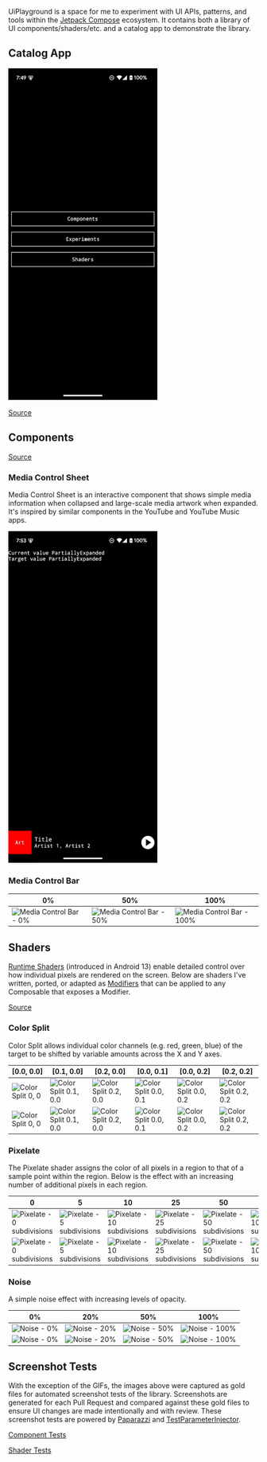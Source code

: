 UiPlayground is a space for me to experiment with UI APIs, patterns, and tools within the [Jetpack Compose](https://developer.android.com/jetpack/compose) ecosystem. It contains both a library of UI components/shaders/etc. and a catalog app to demonstrate the library.

## Catalog App

![Media Control Sheet demo](docs/assets/app-demo-dark.gif)

[Source](app/src/main/kotlin/com/alexrdclement/uiplayground/)

## Components

[Source](components/src/main/kotlin/com/alexrdclement/uiplayground/components/)

### Media Control Sheet

Media Control Sheet is an interactive component that shows simple media information when collapsed and large-scale media artwork when expanded. It's inspired by similar components in the YouTube and YouTube Music apps.

![Media Control Sheet demo](docs/assets/mediacontrolsheet-demo-dark.gif)

### Media Control Bar

| 0% | 50% | 100% |
| -- | --- | ---- |
| ![Media Control Bar - 0%](https://media.githubusercontent.com/media/alexrdclement/UiPlayground/main/components/src/androidUnitTest/snapshots/images/com.alexrdclement.uiplayground.components_MediaControlBarTest_mediaControlBar[progress=0.0].png?raw=true) | ![Media Control Bar - 50%](<https://media.githubusercontent.com/media/alexrdclement/UiPlayground/main/components/src/androidUnitTest/snapshots/images/com.alexrdclement.uiplayground.components_MediaControlBarTest_mediaControlBar[progress=0.5].png?raw=true>) | ![Media Control Bar - 100%](<https://media.githubusercontent.com/media/alexrdclement/UiPlayground/main/components/src/androidUnitTest/snapshots/images/com.alexrdclement.uiplayground.components_MediaControlBarTest_mediaControlBar[progress=1.0].png?raw=true>) |

## Shaders

[Runtime Shaders](https://developer.android.com/reference/android/graphics/RuntimeShader) (introduced in Android 13) enable detailed control over how individual pixels are rendered on the screen. Below are shaders I've written, ported, or adapted as [Modifiers](https://developer.android.com/jetpack/compose/modifiers) that can be applied to any Composable that exposes a Modifier.

[Source](shaders/src/main/kotlin/com/alexrdclement/uiplayground/shaders/)

### Color Split

Color Split allows individual color channels (e.g. red, green, blue) of the target to be shifted by variable amounts across the X and Y axes.

| [0.0, 0.0] | [0.1, 0.0] | [0.2, 0.0] | [0.0, 0.1] | [0.0, 0.2] | [0.2, 0.2] |
| ---------- | ---------- | ---------- | ---------- | ---------- | ---------- |
| ![Color Split 0, 0](<https://media.githubusercontent.com/media/alexrdclement/UiPlayground/main/shaders/src/androidUnitTest/snapshots/images/com.alexrdclement.uiplayground.shaders_ColorSplitTest_whiteCircle[(0.0, 0.0)].png?raw=true>) | ![Color Split 0.1, 0.0](<https://media.githubusercontent.com/media/alexrdclement/UiPlayground/main/shaders/src/androidUnitTest/snapshots/images/com.alexrdclement.uiplayground.shaders_ColorSplitTest_whiteCircle[(0.1, 0.0)].png?raw=true>) | ![Color Split 0.2, 0.0](<https://media.githubusercontent.com/media/alexrdclement/UiPlayground/main/shaders/src/androidUnitTest/snapshots/images/com.alexrdclement.uiplayground.shaders_ColorSplitTest_whiteCircle[(0.2, 0.0)].png?raw=true>) | ![Color Split 0.0, 0.1](<https://media.githubusercontent.com/media/alexrdclement/UiPlayground/main/shaders/src/androidUnitTest/snapshots/images/com.alexrdclement.uiplayground.shaders_ColorSplitTest_whiteCircle[(0.0, 0.1)].png?raw=true>) | ![Color Split 0.0, 0.2](<https://media.githubusercontent.com/media/alexrdclement/UiPlayground/main/shaders/src/androidUnitTest/snapshots/images/com.alexrdclement.uiplayground.shaders_ColorSplitTest_whiteCircle[(0.0, 0.2)].png?raw=true>) | ![Color Split 0.2, 0.2](<https://media.githubusercontent.com/media/alexrdclement/UiPlayground/main/shaders/src/androidUnitTest/snapshots/images/com.alexrdclement.uiplayground.shaders_ColorSplitTest_whiteCircle[(0.2, 0.2)].png?raw=true>) |
| ![Color Split 0, 0](<https://media.githubusercontent.com/media/alexrdclement/UiPlayground/main/shaders/src/androidUnitTest/snapshots/images/com.alexrdclement.uiplayground.shaders_ColorSplitTest_blackCircle[(0.0, 0.0)].png?raw=true>) | ![Color Split 0.1, 0.0](<https://media.githubusercontent.com/media/alexrdclement/UiPlayground/main/shaders/src/androidUnitTest/snapshots/images/com.alexrdclement.uiplayground.shaders_ColorSplitTest_blackCircle[(0.1, 0.0)].png?raw=true>) | ![Color Split 0.2, 0.0](<https://media.githubusercontent.com/media/alexrdclement/UiPlayground/main/shaders/src/androidUnitTest/snapshots/images/com.alexrdclement.uiplayground.shaders_ColorSplitTest_blackCircle[(0.2, 0.0)].png?raw=true>) | ![Color Split 0.0, 0.1](<https://media.githubusercontent.com/media/alexrdclement/UiPlayground/main/shaders/src/androidUnitTest/snapshots/images/com.alexrdclement.uiplayground.shaders_ColorSplitTest_blackCircle[(0.0, 0.1)].png?raw=true>) | ![Color Split 0.0, 0.2](<https://media.githubusercontent.com/media/alexrdclement/UiPlayground/main/shaders/src/androidUnitTest/snapshots/images/com.alexrdclement.uiplayground.shaders_ColorSplitTest_blackCircle[(0.0, 0.2)].png?raw=true>) | ![Color Split 0.2, 0.2](<https://media.githubusercontent.com/media/alexrdclement/UiPlayground/main/shaders/src/androidUnitTest/snapshots/images/com.alexrdclement.uiplayground.shaders_ColorSplitTest_blackCircle[(0.2, 0.2)].png?raw=true>) |

### Pixelate

The Pixelate shader assigns the color of all pixels in a region to that of a sample point within the region. Below is the effect with an increasing number of additional pixels in each region.

| 0 | 5 | 10 | 25 | 50 | 100 |
| - | - | -- | -- | -- | --- |
| ![Pixelate - 0 subdivisions](https://media.githubusercontent.com/media/alexrdclement/UiPlayground/main/shaders/src/androidUnitTest/snapshots/images/com.alexrdclement.uiplayground.shaders_PixelateTest_whiteCircle[0].png?raw=true) | ![Pixelate - 5 subdivisions](https://media.githubusercontent.com/media/alexrdclement/UiPlayground/main/shaders/src/androidUnitTest/snapshots/images/com.alexrdclement.uiplayground.shaders_PixelateTest_whiteCircle[5].png?raw=true) | ![Pixelate - 10 subdivisions](https://media.githubusercontent.com/media/alexrdclement/UiPlayground/main/shaders/src/androidUnitTest/snapshots/images/com.alexrdclement.uiplayground.shaders_PixelateTest_whiteCircle[10].png?raw=true) | ![Pixelate - 25 subdivisions](https://media.githubusercontent.com/media/alexrdclement/UiPlayground/main/shaders/src/androidUnitTest/snapshots/images/com.alexrdclement.uiplayground.shaders_PixelateTest_whiteCircle[25].png?raw=true) | ![Pixelate - 50 subdivisions](https://media.githubusercontent.com/media/alexrdclement/UiPlayground/main/shaders/src/androidUnitTest/snapshots/images/com.alexrdclement.uiplayground.shaders_PixelateTest_whiteCircle[50].png?raw=true) | ![Pixelate - 100 subdivisions](https://media.githubusercontent.com/media/alexrdclement/UiPlayground/main/shaders/src/androidUnitTest/snapshots/images/com.alexrdclement.uiplayground.shaders_PixelateTest_whiteCircle[100].png?raw=true) |
| ![Pixelate - 0 subdivisions](https://media.githubusercontent.com/media/alexrdclement/UiPlayground/main/shaders/src/androidUnitTest/snapshots/images/com.alexrdclement.uiplayground.shaders_PixelateTest_blackCircle[0].png?raw=true) | ![Pixelate - 5 subdivisions](https://media.githubusercontent.com/media/alexrdclement/UiPlayground/main/shaders/src/androidUnitTest/snapshots/images/com.alexrdclement.uiplayground.shaders_PixelateTest_blackCircle[5].png?raw=true) | ![Pixelate - 10 subdivisions](https://media.githubusercontent.com/media/alexrdclement/UiPlayground/main/shaders/src/androidUnitTest/snapshots/images/com.alexrdclement.uiplayground.shaders_PixelateTest_blackCircle[10].png?raw=true) | ![Pixelate - 25 subdivisions](https://media.githubusercontent.com/media/alexrdclement/UiPlayground/main/shaders/src/androidUnitTest/snapshots/images/com.alexrdclement.uiplayground.shaders_PixelateTest_blackCircle[25].png?raw=true) | ![Pixelate - 50 subdivisions](https://media.githubusercontent.com/media/alexrdclement/UiPlayground/main/shaders/src/androidUnitTest/snapshots/images/com.alexrdclement.uiplayground.shaders_PixelateTest_blackCircle[50].png?raw=true) | ![Pixelate - 100 subdivisions](https://media.githubusercontent.com/media/alexrdclement/UiPlayground/main/shaders/src/androidUnitTest/snapshots/images/com.alexrdclement.uiplayground.shaders_PixelateTest_blackCircle[100].png?raw=true) |

### Noise

A simple noise effect with increasing levels of opacity.

| 0% | 20% | 50% | 100% |
| -- | --- | --- | ---- |
| ![Noise - 0%](<https://media.githubusercontent.com/media/alexrdclement/UiPlayground/main/shaders/src/androidUnitTest/snapshots/images/com.alexrdclement.uiplayground.shaders_NoiseTest_whiteCircle[(0.0, Monochrome)].png?raw=true>) | ![Noise - 20%](<https://media.githubusercontent.com/media/alexrdclement/UiPlayground/main/shaders/src/androidUnitTest/snapshots/images/com.alexrdclement.uiplayground.shaders_NoiseTest_whiteCircle[(0.2, Monochrome)].png?raw=true>) | ![Noise - 50%](<https://media.githubusercontent.com/media/alexrdclement/UiPlayground/main/shaders/src/androidUnitTest/snapshots/images/com.alexrdclement.uiplayground.shaders_NoiseTest_whiteCircle[(0.5, Monochrome)].png?raw=true>) | ![Noise - 100%](<https://media.githubusercontent.com/media/alexrdclement/UiPlayground/main/shaders/src/androidUnitTest/snapshots/images/com.alexrdclement.uiplayground.shaders_NoiseTest_whiteCircle[(1.0, Monochrome)].png?raw=true>) |
| ![Noise - 0%](<https://media.githubusercontent.com/media/alexrdclement/UiPlayground/main/shaders/src/androidUnitTest/snapshots/images/com.alexrdclement.uiplayground.shaders_NoiseTest_blackCircle[(0.0, Monochrome)].png?raw=true>) | ![Noise - 20%](<https://media.githubusercontent.com/media/alexrdclement/UiPlayground/main/shaders/src/androidUnitTest/snapshots/images/com.alexrdclement.uiplayground.shaders_NoiseTest_blackCircle[(0.2, Monochrome)].png?raw=true>) | ![Noise - 50%](<https://media.githubusercontent.com/media/alexrdclement/UiPlayground/main/shaders/src/androidUnitTest/snapshots/images/com.alexrdclement.uiplayground.shaders_NoiseTest_blackCircle[(0.5, Monochrome)].png?raw=true>) | ![Noise - 100%](<https://media.githubusercontent.com/media/alexrdclement/UiPlayground/main/shaders/src/androidUnitTest/snapshots/images/com.alexrdclement.uiplayground.shaders_NoiseTest_blackCircle[(1.0, Monochrome)].png?raw=true>) |

## Screenshot Tests

With the exception of the GIFs, the images above were captured as gold files for automated screenshot tests of the library. Screenshots are generated for each Pull Request and compared against these gold files to ensure UI changes are made intentionally and with review. These screenshot tests are powered by [Paparazzi](https://github.com/cashapp/paparazzi) and [TestParameterInjector](https://github.com/google/TestParameterInjector).

[Component Tests](components/src/test)

[Shader Tests](shaders/src/test)
